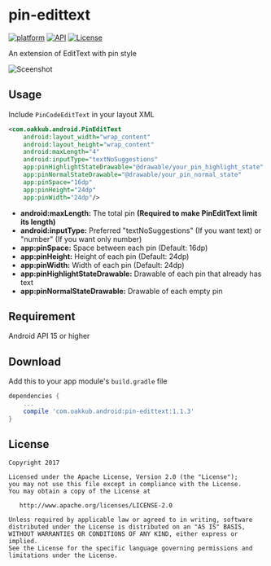 # pin-edittext

[![platform](https://img.shields.io/badge/platform-android-brightgreen.svg)](https://www.android.com)
[![API](https://img.shields.io/badge/API-15%2B-brightgreen.svg?style=flat)](https://img.shields.io/badge/platform-android-brightgreen.svg)
[![License](https://img.shields.io/badge/license-Apache%202-4EB1BA.svg?style=flat)](https://www.apache.org/licenses/LICENSE-2.0.html)

An extension of EditText with pin style

![Sceenshot](https://user-images.githubusercontent.com/9587882/31598644-f307ce54-b278-11e7-8082-34249a4e07c5.gif)

Usage
--------
Include `PinCodeEditText` in your layout XML
```xml
<com.oakkub.android.PinEditText
    android:layout_width="wrap_content"
    android:layout_height="wrap_content"
    android:maxLength="4"
    android:inputType="textNoSuggestions"
    app:pinHighlightStateDrawable="@drawable/your_pin_highlight_state"
    app:pinNormalStateDrawable="@drawable/your_pin_normal_state"
    app:pinSpace="16dp"
    app:pinHeight="24dp"
    app:pinWidth="24dp"/>
```
- **android:maxLength:** The total pin **(Required to make PinEditText limit its length)**
- **android:inputType:** Preferred "textNoSuggestions" (If you want text) or "number" (If you want only number)
- **app:pinSpace:** Space between each pin (Default: 16dp)
- **app:pinHeight:** Height of each pin (Default: 24dp)
- **app:pinWidth:** Width of each pin (Default: 24dp)
- **app:pinHighlightStateDrawable:** Drawable of each pin that already has text
- **app:pinNormalStateDrawable:** Drawable of each empty pin

Requirement
--------
Android API 15 or higher

Download
--------
Add this to your app module's `build.gradle` file 
```groovy
dependencies {
    ...
    compile 'com.oakkub.android:pin-edittext:1.1.3'
}
```

License
--------

    Copyright 2017

    Licensed under the Apache License, Version 2.0 (the "License");
    you may not use this file except in compliance with the License.
    You may obtain a copy of the License at

       http://www.apache.org/licenses/LICENSE-2.0

    Unless required by applicable law or agreed to in writing, software
    distributed under the License is distributed on an "AS IS" BASIS,
    WITHOUT WARRANTIES OR CONDITIONS OF ANY KIND, either express or implied.
    See the License for the specific language governing permissions and
    limitations under the License.
